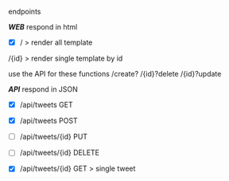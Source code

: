 endpoints

***WEB*** respond in html

- [x] / > render all template

/{id} > render single template by id

use the API for these functions
/create?
/{id}?delete
/{id}?update


***API*** respond in JSON

- [x] /api/tweets GET

- [x] /api/tweets POST

- [ ] /api/tweets/{id} PUT

- [ ] /api/tweets/{id} DELETE

- [x] /api/tweets/{id} GET > single tweet
